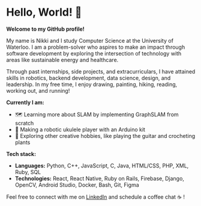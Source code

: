 # Hello, World! :wave: 
**Welcome to my GitHub profile!** 

My name is Nikki and I study Computer Science at the University of Waterloo. I am a problem-solver who aspires to make an impact through software development by exploring the intersection of technology with areas like sustainable energy and healthcare.

Through past internships, side projects, and extracurriculars, I have attained skills in robotics, backend development, data science, design, and leadership. In my free time, I enjoy drawing, painting, hiking, reading, working out, and running!

**Currently I am:**
- 🗺️ Learning more about SLAM by implementing GraphSLAM from scratch
- 🦾 Making a robotic ukulele player with an Arduino kit
- 🧶 Exploring other creative hobbies, like playing the guitar and crocheting plants

**Tech stack:**
- **Languages:** Python, C++, JavaScript, C, Java, HTML/CSS, PHP, XML, Ruby, SQL
- **Technologies:** React, React Native, Ruby on Rails, Firebase, Django, OpenCV, Android Studio, Docker, Bash, Git, Figma

Feel free to connect with me on [LinkedIn](https://www.linkedin.com/in/nikkiguo/) and schedule a coffee chat ☕ !
